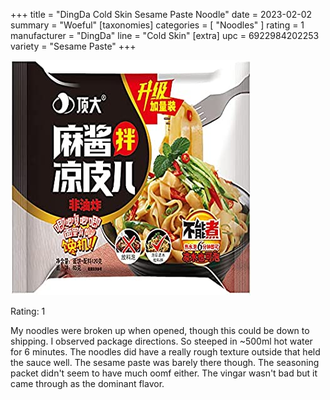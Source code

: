 +++
title = "DingDa Cold Skin Sesame Paste Noodle"
date = 2023-02-02
summary = "Woeful"
[taxonomies]
categories = [ "Noodles" ]
rating = 1
manufacturer = "DingDa"
line = "Cold Skin"
[extra]
upc = 6922984202253
variety = "Sesame Paste"
+++

![noodle packet](feature-6922984202253.jpg)

Rating: 1

My noodles were broken up when opened, though this could be down to shipping.
I observed package directions.
So steeped in ~500ml hot water for 6 minutes.
The noodles did have a really rough texture outside that held the sauce well.
The sesame paste was barely there though.
The seasoning packet didn't seem to have much oomf either.
The vingar wasn't bad but it came through as the dominant flavor.
